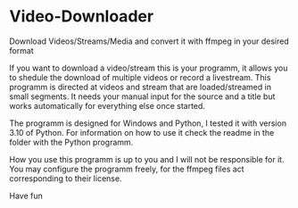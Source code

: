 # Video-Downloader
Download Videos/Streams/Media and convert it with ffmpeg in your desired format

If you want to download a video/stream this is your programm, it allows you to shedule the download of multiple videos or record a livestream.
This programm is directed at videos and stream that are loaded/streamed in small segments.
It needs your manual input for the source and a title but works automatically for everything else once started.

The programm is designed for Windows and Python, I tested it with version 3.10 of Python.
For information on how to use it check the readme in the folder with the Python programm.

How you use this programm is up to you and I will not be responsible for it. You may configure the programm freely, for the ffmpeg files act corresponding to their license.

Have fun
